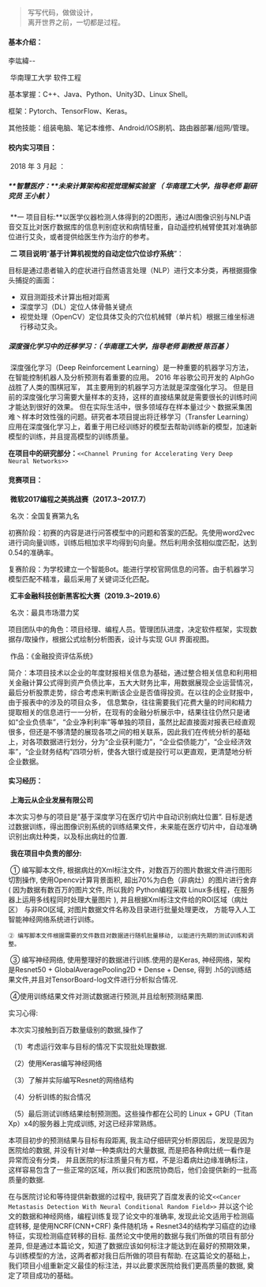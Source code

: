 > 写写代码，做做设计，  
> 离开世界之前，一切都是过程。

#### 基本介绍：

李竑緯--

​	华南理工大学 软件工程

基本掌握：C++、Java、Python、Unity3D、Linux Shell。

框架：Pytorch、TensorFlow、Keras。

其他技能：组装电脑、笔记本维修、Android/IOS刷机、路由器部署/组网/管理。

#### 校内实习项目：

​	2018 年 3 月起 ：

##### 	**智慧医疗：**未来计算架构和视觉理解实验室 （ 华南理工大学，指导老师 副研究员 王小航 ）

​		**一 项目目标:**以医学仪器检测人体得到的2D图形，通过AI图像识别与NLP语音交互比对医疗数据库的信息判别症状和病情轻重，自动遥控机械臂使其对准确部位进行艾灸，或者提供给医生作为治疗的参考。

​		**二 项目说明**“**基于计算机视觉的自动定位穴位诊疗系统**”：

​		目标是通过患者输入的症状进行自然语言处理（NLP）进行文本分类，再根据摄像头捕捉的画面：

- 双目测距技术计算出相对距离
- 深度学习（DL）定位人体骨骼关键点
- 视觉处理（OpenCV）定位具体艾灸的穴位机械臂（单片机）根据三维坐标进行移动艾灸。



##### 	**深度强化学习中的迁移学习**：（ 华南理工大学，指导老师 副教授 陈百基 ）

​               深度强化学习（Deep Reinforcement Learning）是一种重要的机器学习方法， 在智能控制机器人及分析预测有着重要的应用。 2016 年谷歌公司开发的 AlphGo 战胜了人类的围棋冠军， 其主要用到的机器学习方法就是深度强化学习。 但是目前的深度强化学习需要大量样本的支持，这样的直接结果就是需要很长的训练时间才能达到很好的效果。 但在实际生活中，很多领域存在样本量过少丶数据采集困难丶样本时效性强的问题。研究者本项目提出将迁移学习（Transfer Learning）应用在深度强化学习上，着重于用已经训练好的模型去帮助训练新的模型，加速新模型的训练，并且提高模型的训练质量。

​				**在项目中的研究部分：**`<<Channel Pruning for Accelerating Very Deep Neural Networks>>` 

#### 竞赛项目：

​	**微软2017编程之美挑战赛（2017.3~2017.7）**

​	名次：全国复赛第九名

​	初赛阶段：初赛的内容是进行问答模型中的问题和答案的匹配。先使用word2vec进行词向量训练，训练后相加求平均得到句向量。然后利用余弦相似度匹配，达到0.54的准确率。

​	复赛阶段：为学校建立一个智能Bot。能进行学校官网信息的问答。由于机器学习模型匹配不精准，最后采用了关键词泛化匹配。

​	**汇丰金融科技创新黑客松大赛（2019.3~2019.6）**

​	名次：最具市场潜力奖

​	项目团队中的角色：项目经理、编程人员。管理团队进度，决定软件框架，实现数据存/取操作，根据公式绘制分析图表，设计与实现 GUI 界面视图。

​	作品：《金融投资评估系统》

​	简介：本项⽬技术以企业的年度财报相关信息为基础，通过整合相关信息和利用相关金融计算公式得到资产负债⽐率，五⼤大财务⽐率，⽤数据展现企业运营情况，最后分析股票⾛势，综合考虑来判断该企业是否值得投资。在以往的企业财报中，由于报表中的涉及的项目众多， 信息繁杂，往往需要我们花费⼤量的时间和精力提取相关的信息进行一一分析，在现有的金融分析展示中，结果往往仍然只是诸如“企业负债率”，“企业净利利率”等单独的项目，虽然比起直接⾯对报表已经直观很多，但还是不够清楚的展现各项之间的相关联系，因此我们在传统分析的基础上，对各项数据进行划分，分为“企业获利能力”，“企业偿债能力”，“企业经济效率”，“企业财务结构”四项分析，使各大银⾏或是投行可以更直观，更清楚地分析企业数据。

#### 实习经历：

​	**上海云从企业发展有限公司**

本次实习参与的项目是”基于深度学习在医疗切片中自动识别病灶位置”. 目标是透过数据训练，得出图像识别系统的训练结果文件，未来能在医疗切片中，自动准确识别出病灶种类，以及标出病灶的位置.

​           **我在项目中负责的部分:**

​	① 编写脚本文件, 根据病灶的Xml标注文件，对数百万的图片数据文件进行图形切割操作, 使用Opencv计算背景面积, 超出70%为白色（非病灶）的图片进行舍弃 ( 因为数据有数百万的图片文件, 所以我的 Python编程采取 Linux多线程，在服务器上运用多线程同时处理大量图片 ), 并且根据Xml标注文件给的ROI区域（病灶区） 与非ROI区域, 对图片数据文件名称及目录进行批量处理更改， 方能导入人工智能神经网络系统进行训练。

 	② 编写脚本文件根据需要的文件数目对数据进行随机批量移动, 以能进行先期的测试训练和调整。

​	③ 编写神经网络, 使用整理好的数据进行训练.使用的是Keras, 神经网络，架构是Resnet50 + GlobalAveragePooling2D + Dense + Dense, 得到 .h5的训练结果文件,并且对TensorBoard-log文件进行分析拟合情况.

​	④使用训练结果文件对测试数据进行预测,并且绘制预测结果图.

实习心得:

​	本次实习接触到百万数量级别的数据,操作了

​	（1）考虑运行效率与目标的情况下实现批处理数据.

​	（2）使用Keras编写神经网络

​	（3）了解并实际编写Resnet的网络结构 

​	（4）分析训练的拟合情况 

​	（5）最后测试训练结果绘制预测图。这些操作都在公司的 Linux + GPU（Titan Xp）x4的服务器上完成训练, 对这已经非常熟练。

本项目初步的预测结果与目标有段距离, 我主动仔细研究分析原因后，发现是因为医院给的数据, 并没有针对单一种类病灶的大量数据, 而是把各种病灶统一看作是异常而没有分类， 并且医院的标注质量只有方框，不是沿着病灶边缘准确标注，这样容易包含了一些正常的区域，所以我们和医院协商后，他们会提供新的一批高质量的数据.

在与医院讨论和等待提供新数据的过程中, 我研究了百度发表的论文`<<Cancer Metastasis Detection With Neural Conditional Random Field>>` 并以这个论文的数据和神经网络，编程训练复现了论文中的准确率, 发现此论文适用于检测癌症转移, 是使用NCRF(CNN+CRF) 条件随机场 + Resnet34的结构学习癌症的边缘特征，实现检测癌症转移的目标. 虽然论文中使用的数据与我们所做的项目有部分差异, 但是通过本篇论文，知道了数据应该如何标注才能达到在最好的预期效果，与训练模型的方法，这两者都对我日后所做的项目有帮助. 在这篇论文的基础上，我们项目小组重新定义最佳的标注法，并以此要求医院给我们更高质量的数据, 奠定了项目成功的基础。